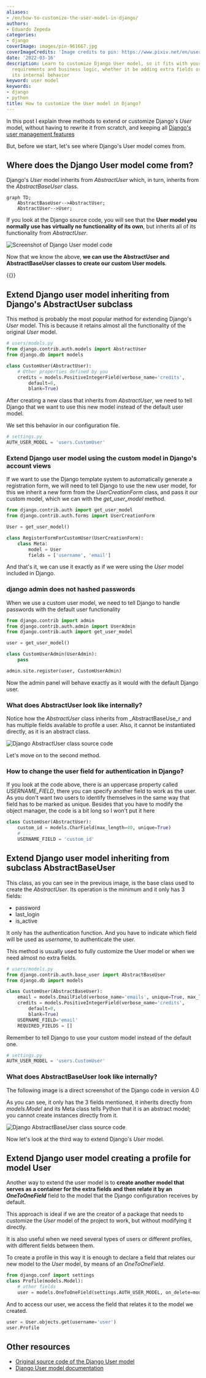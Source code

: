```yaml
---
aliases:
- /en/how-to-customize-the-user-model-in-django/
authors:
- Eduardo Zepeda
categories:
- django
coverImage: images/pin-961667.jpg
coverImageCredits: 'Image credits to pin: https://www.pixiv.net/en/users/961667'
date: '2022-03-16'
description: Learn to customize Django User model, so it fits with your application
  requirements and business logic, whether it be adding extra fields or modifying
  its internal behavior
keyword: user model
keywords:
- django
- python
title: How to customize the User model in Django?
---
```


In this post I explain three methods to extend or customize Django's _User_ model, without having to rewrite it from scratch, and keeping all [Django's user management features](/en/django/why-should-you-use-django-framework/)

But, before we start, let's see where Django's User model comes from.

## Where does the Django User model come from?

Django's _User_ model inherits from _AbstractUser_ which, in turn, inherits from the _AbstractBaseUser_ class.

``` mermaid
graph TD;
    AbstractBaseUser-->AbstractUser;
    AbstractUser-->User;
```

If you look at the Django source code, you will see that the **User model you normally use has virtually no functionality of its own**, but inherits all of its functionality from _AbstractUser_.

![Screenshot of Django User model code](images/UserDjango.png "Screenshot of Django version 4.0 code")

Now that we know the above, **we can use the AbstractUser and AbstractBaseUser classes to create our custom User models**.

{{<ad>}}

## Extend Django user model inheriting from Django's AbstractUser subclass

This method is probably the most popular method for extending Django's _User_ model. This is because it retains almost all the functionality of the original _User_ model.

```python
# users/models.py
from django.contrib.auth.models import AbstractUser
from django.db import models

class CustomUser(AbstractUser):
    # Other properties defined by you
    credits = models.PositiveIntegerField(verbose_name='credits',
        default=0, 
        blank=True)
```

After creating a new class that inherits from _AbstractUser_, we need to tell Django that we want to use this new model instead of the default user model.

We set this behavior in our configuration file.

```python
# settings.py
AUTH_USER_MODEL = 'users.CustomUser'
```

### Extend Django user model using the custom model in Django's account views

If we want to use the Django template system to automatically generate a registration form, we will need to tell Django to use the new user model, for this we inherit a new form from the _UserCreationForm_ class, and pass it our custom model, which we can with the _get_user_model_ method.

```python
from django.contrib.auth import get_user_model
from django.contrib.auth.forms import UserCreationForm

User = get_user_model()

class RegisterFormForCustomUser(UserCreationForm):
    class Meta:
        model = User
        fields = ['username', 'email']
```

And that's it, we can use it exactly as if we were using the _User_ model included in Django.

### django admin does not hashed passwords

When we use a custom user model, we need to tell Django to handle passwords with the default user functionality

```python
from django.contrib import admin
from django.contrib.auth.admin import UserAdmin
from django.contrib.auth import get_user_model

user = get_user_model()

class CustomUserAdmin(UserAdmin):
    pass

admin.site.register(user, CustomUserAdmin)
```

Now the admin panel will behave exactly as it would with the default Django user.

### What does AbstractUser look like internally?

Notice how the _AbstractUser_ class inherits from _AbstractBaseUse_r and has multiple fields available to profile a user. Also, it cannot be instantiated directly, as it is an abstract class.

![Django AbstractUser class source code](images/AbstractUserDjango-1.png "Screenshot of Django version 4.0 AbstractUser code")

Let's move on to the second method.

### How to change the user field for authentication in Django?

If you look at the code above, there is an uppercase property called _USERNAME_FIELD_, there you can specify another field to work as the user.
As you don't want two users to identify themselves in the same way that field has to be marked as unique. Besides that you have to modify the object manager, the code is a bit long so I won't put it here

```python
class CustomUser(AbstractUser):
    custom_id = models.CharField(max_length=40, unique=True)
    # ...
    USERNAME_FIELD = 'custom_id'
```

## Extend Django user model inheriting from subclass AbstractBaseUser

This class, as you can see in the previous image, is the base class used to create the _AbstractUser_. Its operation is the minimum and it only has 3 fields:

* password
* last_login
* is_active

It only has the authentication function. And you have to indicate which field will be used as _username_, to authenticate the user.

This method is usually used to fully customize the User model or when we need almost no extra fields.

```python
# users/models.py
from django.contrib.auth.base_user import AbstractBaseUser
from django.db import models

class CustomUser(AbstractBaseUser):
    email = models.EmailField(verbose_name='emails', unique=True, max_length=255)
    credits = models.PositiveIntegerField(verbose_name='credits',
        default=0, 
        blank=True)
    USERNAME_FIELD='email'
    REQUIRED_FIELDS = []
```

Remember to tell Django to use your custom model instead of the default one.

```python
# settings.py
AUTH_USER_MODEL = 'users.CustomUser'
```

### What does AbstractBaseUser look like internally?

The following image is a direct screenshot of the Django code in version 4.0

As you can see, it only has the 3 fields mentioned, it inherits directly from _models.Model_ and its Meta class tells Python that it is an abstract model; you cannot create instances directly from it.

![Django AbstractBaseUser class source code](images/AbstractBaseUserDjango-1.png "Screenshot of Django AbstractBaseUser version 4.0")

Now let's look at the third way to extend Django's _User_ model.

## Extend Django user model creating a profile for model User

Another way to extend the user model is to **create another model that serves as a container for the extra fields and then relate it by an _OneToOneField_** field to the model that the Django configuration receives by default.

This approach is ideal if we are the creator of a package that needs to customize the _User_ model of the project to work, but without modifying it directly.

It is also useful when we need several types of users or different profiles, with different fields between them.

To create a profile in this way it is enough to declare a field that relates our new model to the _User_ model, by means of an _OneToOneField_.

```python
from django.conf import settings
class Profile(models.Model):
    # other fields
    user = models.OneToOneField(settings.AUTH_USER_MODEL, on_delete=models.CASCADE)
```

And to access our user, we access the field that relates it to the model we created.

```python
user = User.objects.get(username='user')
user.Profile
```

## Other resources

* [Original source code of the Django User model](https://github.com/django/django/tree/main/django/contrib/auth)
* [Django User model documentation](https://docs.djangoproject.com/en/4.0/topics/auth/customizing/)
